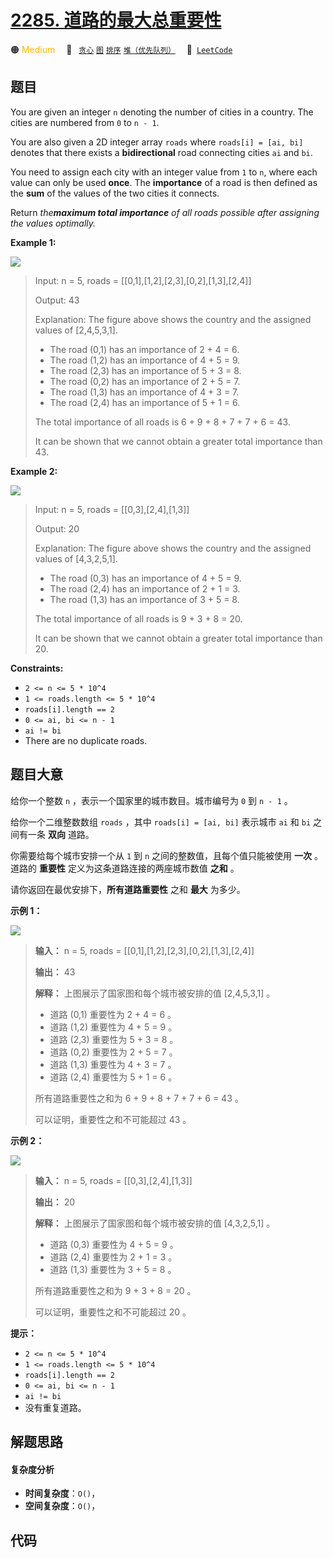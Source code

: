 # [2285. 道路的最大总重要性](https://leetcode.com/problems/maximum-total-importance-of-roads)

🟠 <font color=#ffb800>Medium</font>&emsp; 🔖&ensp; [`贪心`](/leetcode/outline/tag/greedy.md) [`图`](/leetcode/outline/tag/graph.md) [`排序`](/leetcode/outline/tag/sorting.md) [`堆（优先队列）`](/leetcode/outline/tag/heap-priority-queue.md)&emsp; 🔗&ensp;[`LeetCode`](https://leetcode.com/problems/maximum-total-importance-of-roads)


## 题目

You are given an integer `n` denoting the number of cities in a country. The
cities are numbered from `0` to `n - 1`.

You are also given a 2D integer array `roads` where `roads[i] = [ai, bi]`
denotes that there exists a **bidirectional** road connecting cities `ai` and
`bi`.

You need to assign each city with an integer value from `1` to `n`, where each
value can only be used **once**. The **importance** of a road is then defined
as the **sum** of the values of the two cities it connects.

Return _the**maximum total importance** of all roads possible after assigning
the values optimally._



**Example 1:**

![](https://assets.leetcode.com/uploads/2022/04/07/ex1drawio.png)

> Input: n = 5, roads = [[0,1],[1,2],[2,3],[0,2],[1,3],[2,4]]
> 
> Output: 43
> 
> Explanation: The figure above shows the country and the assigned values of [2,4,5,3,1].
> - The road (0,1) has an importance of 2 + 4 = 6.
> - The road (1,2) has an importance of 4 + 5 = 9.
> - The road (2,3) has an importance of 5 + 3 = 8.
> - The road (0,2) has an importance of 2 + 5 = 7.
> - The road (1,3) has an importance of 4 + 3 = 7.
> - The road (2,4) has an importance of 5 + 1 = 6.
> 
> The total importance of all roads is 6 + 9 + 8 + 7 + 7 + 6 = 43.
> 
> It can be shown that we cannot obtain a greater total importance than 43.

**Example 2:**

![](https://assets.leetcode.com/uploads/2022/04/07/ex2drawio.png)

> Input: n = 5, roads = [[0,3],[2,4],[1,3]]
> 
> Output: 20
> 
> Explanation: The figure above shows the country and the assigned values of [4,3,2,5,1].
> - The road (0,3) has an importance of 4 + 5 = 9.
> - The road (2,4) has an importance of 2 + 1 = 3.
> - The road (1,3) has an importance of 3 + 5 = 8.
> 
> The total importance of all roads is 9 + 3 + 8 = 20.
> 
> It can be shown that we cannot obtain a greater total importance than 20.

**Constraints:**

  * `2 <= n <= 5 * 10^4`
  * `1 <= roads.length <= 5 * 10^4`
  * `roads[i].length == 2`
  * `0 <= ai, bi <= n - 1`
  * `ai != bi`
  * There are no duplicate roads.


## 题目大意

给你一个整数 `n` ，表示一个国家里的城市数目。城市编号为 `0` 到 `n - 1` 。

给你一个二维整数数组 `roads` ，其中 `roads[i] = [ai, bi]` 表示城市 `ai` 和 `bi` 之间有一条 **双向**
道路。

你需要给每个城市安排一个从 `1` 到 `n` 之间的整数值，且每个值只能被使用 **一次**  。道路的 **重要性**
定义为这条道路连接的两座城市数值 **之和**  。

请你返回在最优安排下，**所有道路重要性** 之和 **最大**  为多少。



**示例 1：**

![](https://assets.leetcode.com/uploads/2022/04/07/ex1drawio.png)

> 
> 
> 
> 
> 
> **输入：** n = 5, roads = [[0,1],[1,2],[2,3],[0,2],[1,3],[2,4]]
> 
> **输出：** 43
> 
> **解释：** 上图展示了国家图和每个城市被安排的值 [2,4,5,3,1] 。
> - 道路 (0,1) 重要性为 2 + 4 = 6 。
> - 道路 (1,2) 重要性为 4 + 5 = 9 。
> - 道路 (2,3) 重要性为 5 + 3 = 8 。
> - 道路 (0,2) 重要性为 2 + 5 = 7 。
> - 道路 (1,3) 重要性为 4 + 3 = 7 。
> - 道路 (2,4) 重要性为 5 + 1 = 6 。
> 
> 所有道路重要性之和为 6 + 9 + 8 + 7 + 7 + 6 = 43 。
> 
> 可以证明，重要性之和不可能超过 43 。
> 
> 

**示例 2：**

![](https://assets.leetcode.com/uploads/2022/04/07/ex2drawio.png)

> 
> 
> 
> 
> 
> **输入：** n = 5, roads = [[0,3],[2,4],[1,3]]
> 
> **输出：** 20
> 
> **解释：** 上图展示了国家图和每个城市被安排的值 [4,3,2,5,1] 。
> - 道路 (0,3) 重要性为 4 + 5 = 9 。
> - 道路 (2,4) 重要性为 2 + 1 = 3 。
> - 道路 (1,3) 重要性为 3 + 5 = 8 。
> 
> 所有道路重要性之和为 9 + 3 + 8 = 20 。
> 
> 可以证明，重要性之和不可能超过 20 。
> 
> 



**提示：**

  * `2 <= n <= 5 * 10^4`
  * `1 <= roads.length <= 5 * 10^4`
  * `roads[i].length == 2`
  * `0 <= ai, bi <= n - 1`
  * `ai != bi`
  * 没有重复道路。


## 解题思路

#### 复杂度分析

- **时间复杂度**：`O()`，
- **空间复杂度**：`O()`，

## 代码

```javascript

```